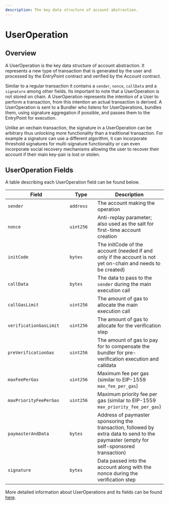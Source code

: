 ```yaml
---
description: The key data structure of account abstraction.
---
```


# UserOperation

## Overview

A UserOperation is the key data structure of account abstraction. It represents a new type of transaction that is generated by the user and processed by the EntryPoint contract and verified by the Account contract.

Similar to a regular transaction it contains a `sender`, `nonce`, `callData` and a `signature` among other fields. Its important to note that a UserOperation is not stored on chain. A UserOperation represents the intention of a User to perform a transaction, from this intention an actual transaction is derived. A UserOperation is sent to a Bundler who listens for UserOperations, bundles them, using signature aggregation if possible, and passes them to the EntryPoint for execution.

Unlike an vechain transaction, the signature in a UserOperation can be arbitrary thus unlocking more functionality than a traditional transaction. For example a signature can use a different algorithm, it can incorporate threshold signatures for multi-signature functionality or can even incorporate social recovery mechanisms allowing the user to recover their account if their main key-pair is lost or stolen.

## UserOperation Fields

A table describing each UserOperation field can be found below.

<table><thead><tr><th width="275">Field</th><th width="157.33333333333331">Type</th><th>Description</th></tr></thead><tbody><tr><td><code>sender</code></td><td><code>address</code></td><td>The account making the operation</td></tr><tr><td><code>nonce</code></td><td><code>uint256</code></td><td>Anti-replay parameter; also used as the salt for first-time account creation</td></tr><tr><td><code>initCode</code></td><td><code>bytes</code></td><td>The initCode of the account (needed if and only if the account is not yet on-chain and needs to be created)</td></tr><tr><td><code>callData</code></td><td><code>bytes</code></td><td>The data to pass to the <code>sender</code> during the main execution call</td></tr><tr><td><code>callGasLimit</code></td><td><code>uint256</code></td><td>The amount of gas to allocate the main execution call</td></tr><tr><td><code>verificationGasLimit</code></td><td><code>uint256</code></td><td>The amount of gas to allocate for the verification step</td></tr><tr><td><code>preVerificationGas</code></td><td><code>uint256</code></td><td>The amount of gas to pay for to compensate the bundler for pre-verification execution and calldata</td></tr><tr><td><code>maxFeePerGas</code></td><td><code>uint256</code></td><td>Maximum fee per gas (similar to EIP-1559 <code>max_fee_per_gas</code>)</td></tr><tr><td><code>maxPriorityFeePerGas</code></td><td><code>uint256</code></td><td>Maximum priority fee per gas (similar to EIP-1559 <code>max_priority_fee_per_gas</code>)</td></tr><tr><td><code>paymasterAndData</code></td><td><code>bytes</code></td><td>Address of paymaster sponsoring the transaction, followed by extra data to send to the paymaster (empty for self-sponsored transaction)</td></tr><tr><td><code>signature</code></td><td><code>bytes</code></td><td>Data passed into the account along with the nonce during the verification step</td></tr></tbody></table>

More detailed information about UserOperations and its fields can be found [here](https://eips.ethereum.org/EIPS/eip-4337#specification).&#x20;
